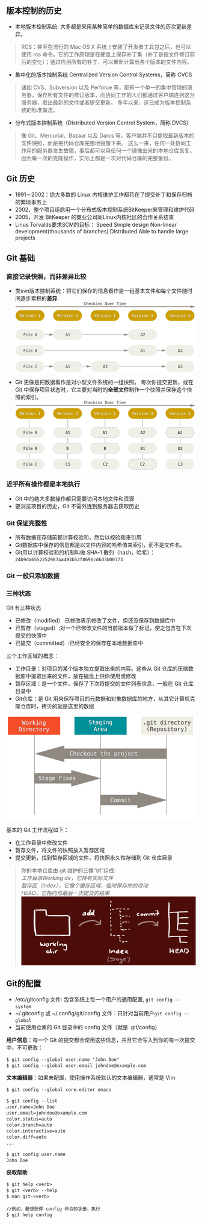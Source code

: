## 版本控制的历史
- 本地版本控制系统: 大多都是采用某种简单的数据库来记录文件的历次更新差异。  
>RCS：甚至在流行的 Mac OS X 系统上安装了开发者工具包之后，也可以使用 rcs 命令。它的工作原理是在硬盘上保存补丁集（补丁是指文件修订前后的变化）；通过应用所有的补丁，可以重新计算出各个版本的文件内容。  

- 集中化的版本控制系统 Centralized Version Control Systems，简称 CVCS
>诸如 CVS、Subversion 以及 Perforce 等，都有一个单一的集中管理的服务器，保存所有文件的修订版本，而协同工作的人们都通过客户端连到这台服务器，取出最新的文件或者提交更新。 多年以来，这已成为版本控制系统的标准做法。

- 分布式版本控制系统（Distributed Version Control System，简称 DVCS）
>像 Git、Mercurial、Bazaar 以及 Darcs 等，客户端并不只提取最新版本的文件快照，而是把代码仓库完整地镜像下来。 这么一来，任何一处协同工作用的服务器发生故障，事后都可以用任何一个镜像出来的本地仓库恢复。 因为每一次的克隆操作，实际上都是一次对代码仓库的完整备份。

## Git 历史
- 1991－2002：绝大多数的 Linux 内核维护工作都花在了提交补丁和保存归档的繁琐事务上  
- 2002，整个项目组启用一个分布式版本控制系统BitKeeper来管理和维护代码
- 2005，开发 BitKeeper 的商业公司同Linux内核社区的合作关系结束
- Linus Torvalds要求SCM的目标：
  Speed
  Simple design
  Non-linear development(thousands of branches)
  Distributed
  Able to handle large projects

## Git 基础
### 直接记录快照，而非差异比较
- 类svn版本控制系统：将它们保存的信息看作是一组基本文件和每个文件随时间逐步累积的**差异**
![存储每个文件与初始版本的差异](getstarted-1.png)

- Git 更像是把数据看作是对小型文件系统的一组快照。 每次你提交更新，或在 Git 中保存项目状态时，它主要对当时的**全部文件**制作一个快照并保存这个快照的索引。 
![存储项目随时间改变的快照](getstarted-2.png)

### 近乎所有操作都是本地执行
- Git 中的绝大多数操作都只需要访问本地文件和资源
- 要浏览项目的历史，Git 不需外连到服务器去获取历史


### Git 保证完整性
- 所有数据在存储前都计算校验和，然后以校验和来引用
- Git数据库中保存的信息都是以文件内容的哈希值来索引，而不是文件名。
- Git用以计算校验和的机制叫做 SHA-1 散列（hash，哈希）：``24b9da6552252987aa493b52f8696cd6d3b00373`` 

### Git 一般只添加数据

### 三种状态
Git 有三种状态 
 - 已修改（modified）:已修改表示修改了文件，但还没保存到数据库中
 - 已暂存（staged）:对一个已修改文件的当前版本做了标记，使之包含在下次提交的快照中
 - 已提交（committed）:已经安全的保存在本地数据库中

三个工作区域的概念：
- 工作目录：对项目的某个版本独立提取出来的内容。这些从 Git 仓库的压缩数据库中提取出来的文件，放在磁盘上供你使用或修改
- 暂存区域：是一个文件，保存了下次将提交的文件列表信息，一般在 Git 仓库目录中
- Git仓库：是 Git 用来保存项目的元数据和对象数据库的地方，从其它计算机克隆仓库时，拷贝的就是这里的数据

![工作目录、暂存区域以及 Git 仓库](getstarted-3-area.png)

基本的 Git 工作流程如下：

- 在工作目录中修改文件
- 暂存文件，将文件的快照放入暂存区域
- 提交更新，找到暂存区域的文件，将快照永久性存储到 Git 仓库目录


>你的本地仓库由 git 维护的三棵“树”组成:  
  *工作目录Working dir，它持有实际文件*  
  *暂存区（Index），它像个缓存区域，临时保存你的改动*  
  *HEAD，它指向你最后一次提交的结果*  
![工作目录、暂存区域以及 Git 仓库](getstarted-4.png) 


## Git的配置
- /etc/gitconfig 文件: 包含系统上每一个用户的通用配置, ``git config --system `` 
- ~/.gitconfig 或 ~/.config/git/config 文件：只针对当前用户``git config --global ``
- 当前使用仓库的 Git 目录中的 config 文件（就是 .git/config）


**用户信息**：每一个 Git 的提交都会使用这些信息，并且它会写入到你的每一次提交中，不可更改：
```
$ git config --global user.name "John Doe"
$ git config --global user.email johndoe@example.com
```

**文本编辑器**：如果未配置，使用操作系统默认的文本编辑器，通常是 Vim
```
$ git config --global core.editor emacs
```
```
$ git config --list
user.name=John Doe
user.email=johndoe@example.com
color.status=auto
color.branch=auto
color.interactive=auto
color.diff=auto
...
```
```
$ git config user.name
John Doe
```
**获取帮助**
```
$ git help <verb>
$ git <verb> --help
$ man git-<verb>

//例如，要想获得 config 命令的手册，执行
$ git help config
```
